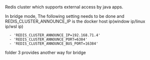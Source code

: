 Redis cluster which supports external access by java apps.

In bridge mode, The following setting needs to be done and REDIS_CLUSTER_ANNOUNCE_IP is the docker host ip(window ip/linux ip/wsl ip)

      - 'REDIS_CLUSTER_ANNOUNCE_IP=192.168.71.4'
      - 'REDIS_CLUSTER_ANNOUNCE_PORT=6384'
      - 'REDIS_CLUSTER_ANNOUNCE_BUS_PORT=16384'
	  
	 
folder 3 provides another way for bridge